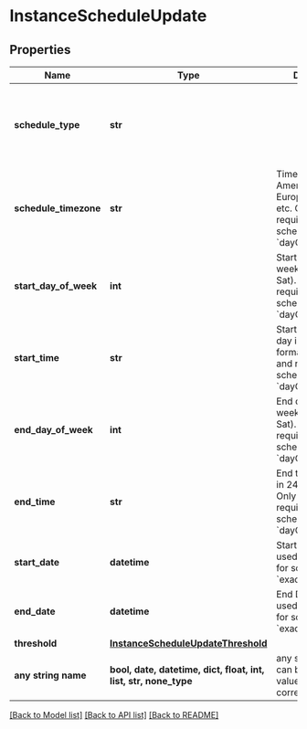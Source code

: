 # InstanceScheduleUpdate


## Properties
Name | Type | Description | Notes
------------ | ------------- | ------------- | -------------
**schedule_type** | **str** |  | [optional]  if omitted the server will use the default value of "dayOfWeek"
**schedule_timezone** | **str** | Time Zone eg. America/New_York, Europe/Amsterdam, etc. Only used and required for scheduleType &#x60;dayOfWeek&#x60; | [optional]  if omitted the server will use the default value of "UTC"
**start_day_of_week** | **int** | Start day of the week 1-7 (Sun-Sat). Only used and required for scheduleType &#x60;dayOfWeek&#x60; | [optional] 
**start_time** | **str** | Start time of the day in 24-hour format. Only used and required for scheduleType &#x60;dayOfWeek&#x60; | [optional] 
**end_day_of_week** | **int** | End day of the week 1-7 (Sun-Sat). Only used and required for scheduleType &#x60;dayOfWeek&#x60; | [optional] 
**end_time** | **str** | End time of the day in 24-hour format. Only used and required for scheduleType &#x60;dayOfWeek&#x60; | [optional] 
**start_date** | **datetime** | Start Date. Only used and required for scheduleType &#x60;exact&#x60; | [optional] 
**end_date** | **datetime** | End Date. Only used and required for scheduleType &#x60;exact&#x60; | [optional] 
**threshold** | [**InstanceScheduleUpdateThreshold**](InstanceScheduleUpdateThreshold.md) |  | [optional] 
**any string name** | **bool, date, datetime, dict, float, int, list, str, none_type** | any string name can be used but the value must be the correct type | [optional]

[[Back to Model list]](../README.md#documentation-for-models) [[Back to API list]](../README.md#documentation-for-api-endpoints) [[Back to README]](../README.md)


